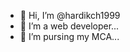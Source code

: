 - 👋 Hi, I’m @hardikch1999
- 👀 I’m a web developer...
- 🌱 I’m pursing my MCA...
<!---
hardikch1999/hardikch1999 is a ✨ special ✨ repository because its `README.md` (this file) appears on your GitHub profile.
You can click the Preview link to take a look at your changes.
--->

